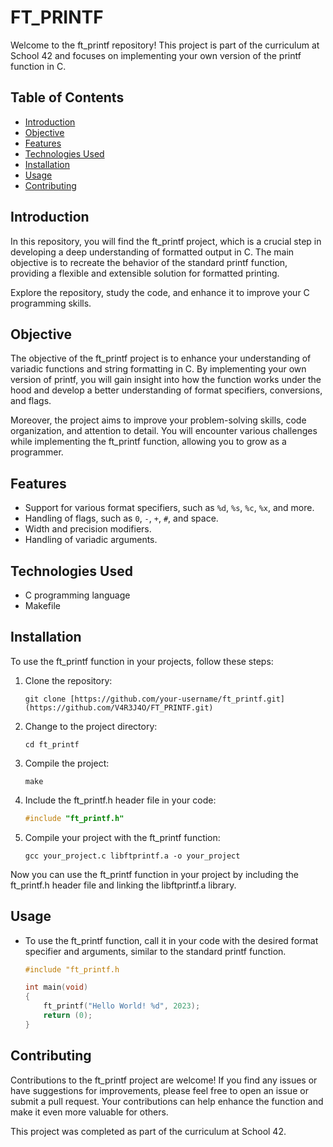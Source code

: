 # FT_PRINTF

Welcome to the ft_printf repository! This project is part of the curriculum at School 42 and focuses on implementing your own version of the printf function in C.

## Table of Contents
- [Introduction](#introduction)
- [Objective](#objective)
- [Features](#features)
- [Technologies Used](#technologies-used)
- [Installation](#installation)
- [Usage](#usage)
- [Contributing](#contributing)

## Introduction

In this repository, you will find the ft_printf project, which is a crucial step in developing a deep understanding of formatted output in C. The main objective is to recreate the behavior of the standard printf function, providing a flexible and extensible solution for formatted printing.

Explore the repository, study the code, and enhance it to improve your C programming skills.

## Objective

The objective of the ft_printf project is to enhance your understanding of variadic functions and string formatting in C. By implementing your own version of printf, you will gain insight into how the function works under the hood and develop a better understanding of format specifiers, conversions, and flags.

Moreover, the project aims to improve your problem-solving skills, code organization, and attention to detail. You will encounter various challenges while implementing the ft_printf function, allowing you to grow as a programmer.

## Features

- Support for various format specifiers, such as `%d`, `%s`, `%c`, `%x`, and more.
- Handling of flags, such as `0`, `-`, `+`, `#`, and space.
- Width and precision modifiers.
- Handling of variadic arguments.

## Technologies Used

- C programming language
- Makefile

## Installation

To use the ft_printf function in your projects, follow these steps:

1. Clone the repository:
   ```shell
   git clone [https://github.com/your-username/ft_printf.git](https://github.com/V4R3J4O/FT_PRINTF.git)

2. Change to the project directory:
    ```shel
    cd ft_printf
    
3. Compile the project:

    ```shell
    make

4. Include the ft_printf.h header file in your code:

    ```c
    #include "ft_printf.h"

5. Compile your project with the ft_printf function:

     ```shell
    gcc your_project.c libftprintf.a -o your_project

Now you can use the ft_printf function in your project by including the ft_printf.h header file and linking the libftprintf.a library.

## Usage

- To use the ft_printf function, call it in your code with the desired format specifier and arguments, similar to the standard printf function.
  
    ```c
    #include "ft_printf.h
    
    int main(void)
    {
        ft_printf("Hello World! %d", 2023);
        return (0);
    }
## Contributing

Contributions to the ft_printf project are welcome! If you find any issues or have suggestions for improvements, please feel free to open an issue or submit a pull request. Your contributions can help enhance the function and make it even more valuable for others.

This project was completed as part of the curriculum at School 42.
